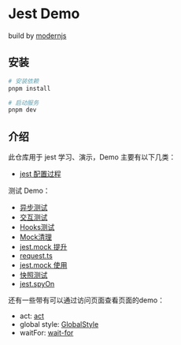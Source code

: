 # Jest Demo

build by [modernjs](https://modernjs.dev/)

## 安装

```bash
# 安装依赖
pnpm install

# 启动服务
pnpm dev
```

## 介绍

此仓库用于 jest 学习、演示，Demo 主要有以下几类：

- [jest 配置过程](./README.jest.md)

测试 Demo：

- [异步测试](./src/demos/async/README.md)
- [交互测试](./src/demos/events/README.md)
- [Hooks测试](./src/demos/hook/README.md)
- [Mock清理](./src/demos/mock-clear/README.md)
- [jest.mock 提升](./src/demos/mock-hoist/README.md)
- [request.ts](./src/demos/request/)
- [jest.mock 使用](./src/demos/service/README.md)
- [快照测试](./src/demos/snapshot/)
- [jest.spyOn](./src/demos/spyOn/README.md)

还有一些带有可以通过访问页面查看页面的demo：

- act: [act](./src/routes/act/README.md)
- global style: [GlobalStyle](./src/routes/global-style/README.md)
- waitFor: [wait-for](./src/routes/wait-for/README.md)
